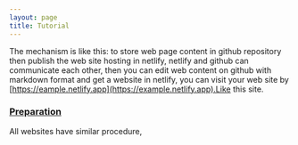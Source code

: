 ```yaml
---
layout: page
title: Tutorial
---
```


The mechanism is like this: to store web page content in github repository then publish the web site hosting in netlify, netlify and github can communicate each other, then you can edit web content on github with markdown format and get a website in netlify, you can visit your web site by [https://eample.netlify.app](https://example.netlify.app).Like this site.

### [Preparation](/tutorial/preparation.md)

All websites have similar procedure,
